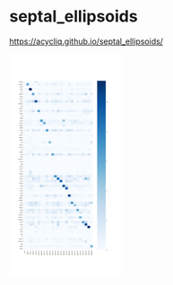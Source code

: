 # septal_ellipsoids

https://acycliq.github.io/septal_ellipsoids/

<img src="dashboard/data/heatmap.png" alt="heatmap" width="200" height="400"/>
